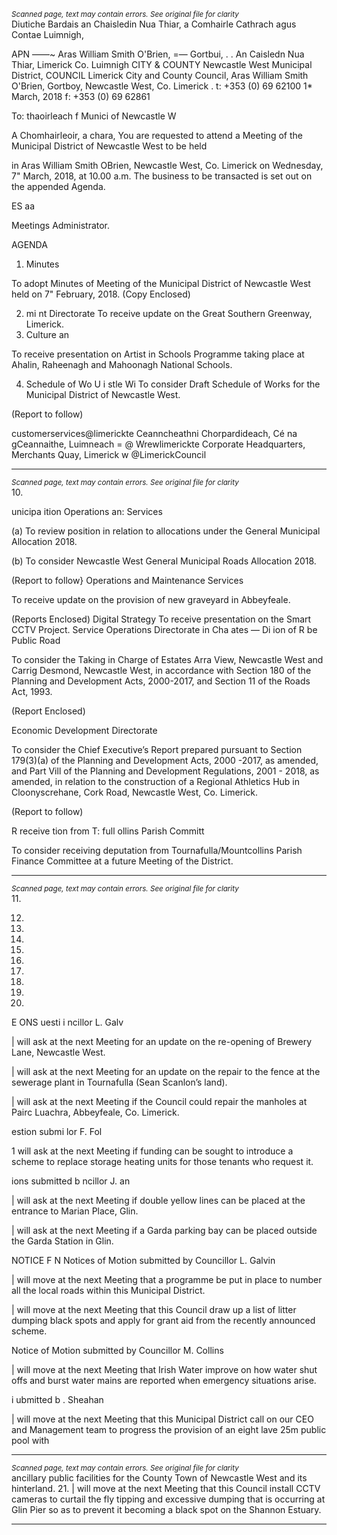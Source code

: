 *<small>Scanned page, text may contain errors. See original file for clarity</small>*  
Diutiche Bardais an Chaisledin Nua Thiar,
a Comhairle Cathrach agus Contae Luimnigh,

APN ——~ Aras William Smith O'Brien,
=— Gortbui,
. . An Caisledn Nua Thiar,
Limerick Co. Luimnigh
CITY & COUNTY Newcastle West Municipal District,
COUNCIL Limerick City and County Council,
Aras William Smith O'Brien,
Gortboy,
Newcastle West,
Co. Limerick
. t: +353 (0) 69 62100
1* March, 2018 f: +353 (0) 69 62861

To: thaoirleach f Munici of Newcastle W

A Chomhairleoir, a chara,
You are requested to attend a Meeting of the Municipal District of Newcastle West to be held

in Aras William Smith OBrien, Newcastle West, Co. Limerick on Wednesday, 7" March, 2018,
at 10.00 a.m. The business to be transacted is set out on the appended Agenda.

ES aa

Meetings Administrator.

AGENDA

1. Minutes

To adopt Minutes of Meeting of the Municipal District of Newcastle West held on 7"
February, 2018.
(Copy Enclosed)

2. mi nt Directorate
To receive update on the Great Southern Greenway, Limerick.
3. Culture an

To receive presentation on Artist in Schools Programme taking place at Ahalin,
Raheenagh and Mahoonagh National Schools.

4. Schedule of Wo U i stle Wi
To consider Draft Schedule of Works for the Municipal District of Newcastle West.

(Report to follow)

customerservices@limerickte
Ceanncheathni Chorpardideach, Cé na gCeannaithe, Luimneach = @ Wrewlimerickte
Corporate Headquarters, Merchants Quay, Limerick w @LimerickCouncil

---
*<small>Scanned page, text may contain errors. See original file for clarity</small>*  
10.

unicipa ition Operations an: Services

(a) To review position in relation to allocations under the General Municipal
Allocation 2018.

(b) To consider Newcastle West General Municipal Roads Allocation 2018.

(Report to follow}
Operations and Maintenance Services

To receive update on the provision of new graveyard in Abbeyfeale.

(Reports Enclosed)
Digital Strategy
To receive presentation on the Smart CCTV Project.
Service Operations Directorate
in Cha ates — Di ion of R be Public Road

To consider the Taking in Charge of Estates Arra View, Newcastle West and Carrig
Desmond, Newcastle West, in accordance with Section 180 of the Planning and
Development Acts, 2000-2017, and Section 11 of the Roads Act, 1993.

(Report Enclosed)

Economic Development Directorate

To consider the Chief Executive’s Report prepared pursuant to Section 179(3)(a) of
the Planning and Development Acts, 2000 -2017, as amended, and Part Vill of the
Planning and Development Regulations, 2001 - 2018, as amended, in relation to the
construction of a Regional Athletics Hub in Cloonyscrehane, Cork Road, Newcastle
West, Co. Limerick.

(Report to follow)

R receive tion from T: full ollins Parish Committ

To consider receiving deputation from Tournafulla/Mountcollins Parish Finance
Committee at a future Meeting of the District.

---
*<small>Scanned page, text may contain errors. See original file for clarity</small>*  
11.

12.

13.

14.

15.

16.

17.

18.

19.

20.

E ONS
uesti i ncillor L. Galv

| will ask at the next Meeting for an update on the re-opening of Brewery Lane,
Newcastle West.

| will ask at the next Meeting for an update on the repair to the fence at the sewerage
plant in Tournafulla (Sean Scanlon’s land).

| will ask at the next Meeting if the Council could repair the manholes at Pairc Luachra,
Abbeyfeale, Co. Limerick.

estion submi lor F. Fol

1 will ask at the next Meeting if funding can be sought to introduce a scheme to
replace storage heating units for those tenants who request it.

ions submitted b ncillor J. an

| will ask at the next Meeting if double yellow lines can be placed at the entrance to
Marian Place, Glin.

| will ask at the next Meeting if a Garda parking bay can be placed outside the Garda
Station in Glin.

NOTICE F N
Notices of Motion submitted by Councillor L. Galvin

| will move at the next Meeting that a programme be put in place to number all the
local roads within this Municipal District.

| will move at the next Meeting that this Council draw up a list of litter dumping black
spots and apply for grant aid from the recently announced scheme.

Notice of Motion submitted by Councillor M. Collins

| will move at the next Meeting that Irish Water improve on how water shut offs
and burst water mains are reported when emergency situations arise.

i ubmitted b . Sheahan

| will move at the next Meeting that this Municipal District call on our CEO and
Management team to progress the provision of an eight lave 25m public pool with

---
*<small>Scanned page, text may contain errors. See original file for clarity</small>*  
ancillary public facilities for the County Town of Newcastle West and its hinterland.
21. | will move at the next Meeting that this Council install CCTV cameras to curtail the
fly tipping and excessive dumping that is occurring at Glin Pier so as to prevent it
becoming a black spot on the Shannon Estuary.

---
